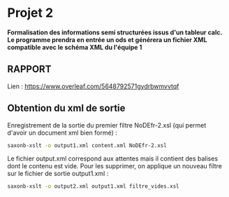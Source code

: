 # Projet 2 

**Formalisation des informations semi structurées issus d'un tableur calc. Le programme prendra en entrée un ods et générera un fichier XML compatible avec le schéma XML du l'équipe 1**


## RAPPORT
Lien : https://www.overleaf.com/5648792571gydrbwmvvtqf

## Obtention du xml de sortie

Enregistrement de la sortie du premier filtre NoDEfr-2.xsl (qui permet d'avoir un document xml bien formé) :

```bash
saxonb-xslt -o output1.xml content.xml NoDEfr-2.xsl
```
Le fichier output.xml correspond aux attentes mais il contient des balises dont le contenu est vide. Pour les supprimer, on applique un nouveau filtre sur le fichier de sortie output1.xml :

```bash
saxonb-xslt -o output2.xml output1.xml filtre_vides.xsl

```
